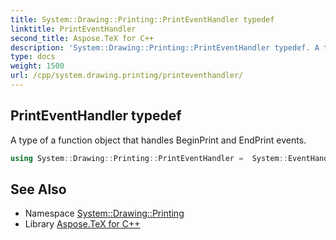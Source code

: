 ```yaml
---
title: System::Drawing::Printing::PrintEventHandler typedef
linktitle: PrintEventHandler
second_title: Aspose.TeX for C++
description: 'System::Drawing::Printing::PrintEventHandler typedef. A type of a function object that handles BeginPrint and EndPrint events in C++.'
type: docs
weight: 1500
url: /cpp/system.drawing.printing/printeventhandler/
---
```

## PrintEventHandler typedef


A type of a function object that handles BeginPrint and EndPrint events.

```cpp
using System::Drawing::Printing::PrintEventHandler =  System::EventHandler<System::SharedPtr<PrintEventArgs>>
```

## See Also

* Namespace [System::Drawing::Printing](../)
* Library [Aspose.TeX for C++](../../)
